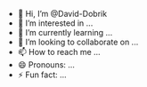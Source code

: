 - 👋 Hi, I’m @David-Dobrik
- 👀 I’m interested in ...
- 🌱 I’m currently learning ...
- 💞️ I’m looking to collaborate on ...
- 📫 How to reach me ...
- 😄 Pronouns: ...
- ⚡ Fun fact: ...

<!---
David-Dobrik/David-Dobrik is a ✨ special ✨ repository because its `README.md` (this file) appears on your GitHub profile.
You can click the Preview link to take a look at your changes.
--->
